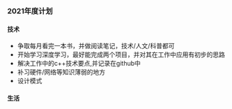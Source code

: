 ### 2021年度计划
#### 技术
+ 争取每月看完一本书，并做阅读笔记，技术/人文/科普都可
+ 开始学习深度学习，最好能完成两个项目，并对其在工作中应用有初步的思路
+ 解决工作中的c++技术要点,并记录在github中
+ 补习硬件/网络等知识薄弱的地方
+ 设计模式
#### 生活

